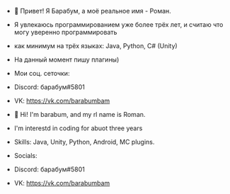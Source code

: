 - 👋 Привет! Я Барабум, а моё реальное имя - Роман.
- Я увлекаюсь программированием уже более трёх лет, и считаю что могу уверенно программировать
- как минимум на трёх языках: Java, Python, C# (Unity)

- На данный момент пишу плагины)

- Мои соц. сеточки:
- Discord: барабум#5801
- VK: https://vk.com/barabumbam


- 👋 Hi! I'm barabum, and my rl name is Roman.
- I'm interestd in coding for abuot three years
- Skills: Java, Unity, Python, Android, MC plugins.

- Socials:
- Discord: барабум#5801
- VK: https://vk.com/barabumbam

<!---
barabumjcp/barabumjcp is a ✨ special ✨ repository because its `README.md` (this file) appears on your GitHub profile.
You can click the Preview link to take a look at your changes.
--->
